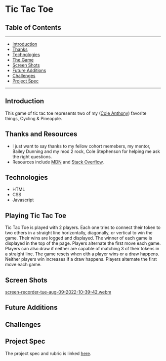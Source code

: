 # Tic Tac Toe

## Table of Contents
---
- [Introduction](#Introduction)
- [Thanks](#Thanks-and-Resources)
- [Technologies](#Technologies)
- [The Game](#Playing-Tic-Tac-Toe)
- [Screen Shots](#Screen-Shots)
- [Future Additions](#Future-Additions)
- [Challenges](#Challenges)
- [Project Spec](#Project-Spec)
---
## Introduction

This game of tic tac toe represents two of my ([Cole Anthony](https://www.linkedin.com/in/cole-edwin-anthony/)) favorite things, Cycling & Pineapple. 

## Thanks and Resources
- I just want to say thanks to my fellow cohort memebers, my mentor, Bailey Dunning and my mod 2 rock, Cole Stephenson for helping me ask the right questions.
- Resources include [MDN](https://developer.mozilla.org/en-US/) and [Stack Overflow](https://stackoverflow.com/).

## Technologies
- HTML
- CSS
- Javascript
## Playing Tic Tac Toe
Tic Tac Toe is played with 2 players. Each one tries to connect their token to two others in a straight line horizontally, diagonally, or vertical to win the game. Their wins are logged and displayed. The winner of each game is displayed in the top of the page. Players alternate the first move each game. Players can also draw if neither are capable of matching 3 of their tokens in a straight line. The game resets when eith a player wins or a draw happens. Neither players win increases if a draw happens. Players alternate the first move each game.
## Screen Shots
[screen-recorder-tue-aug-09-2022-10-39-42.webm](https://user-images.githubusercontent.com/103971359/183711160-639bad1e-500b-4773-afbe-0e1ab32816bb.webm)

## Future Additions

## Challenges

## Project Spec
The project spec and rubric is linked [here](https://frontend.turing.edu/projects/module-1/tic-tac-toe-solo-v2.html).
